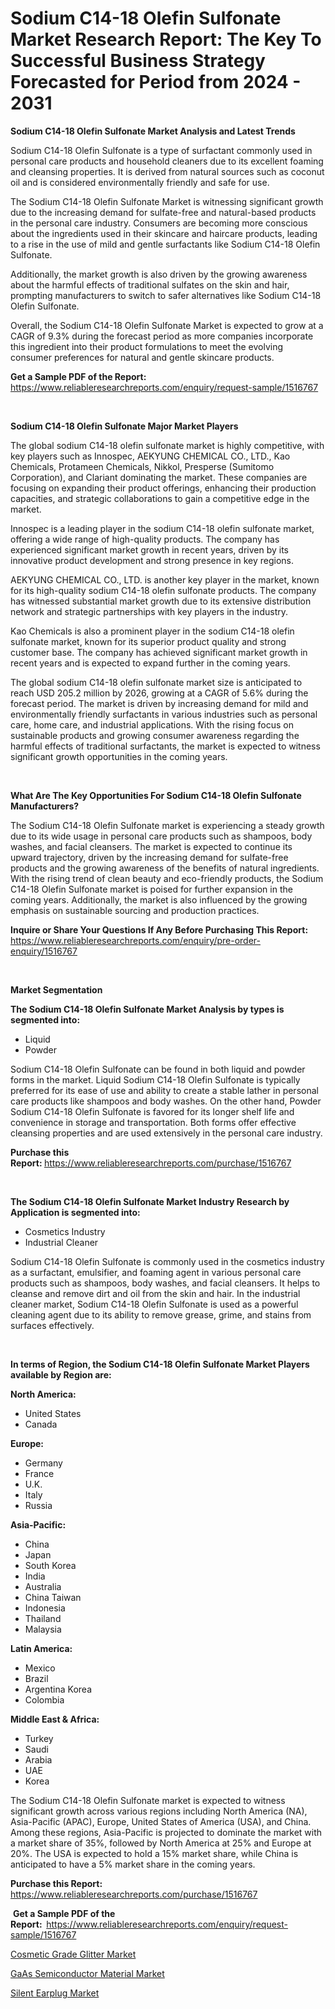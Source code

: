 <p><h1>Sodium C14-18 Olefin Sulfonate Market Research Report: The Key To Successful Business Strategy Forecasted for Period from 2024 - 2031</h1></p><p><strong>Sodium C14-18 Olefin Sulfonate Market Analysis and Latest Trends</strong></p>
<p><p>Sodium C14-18 Olefin Sulfonate is a type of surfactant commonly used in personal care products and household cleaners due to its excellent foaming and cleansing properties. It is derived from natural sources such as coconut oil and is considered environmentally friendly and safe for use.</p><p>The Sodium C14-18 Olefin Sulfonate Market is witnessing significant growth due to the increasing demand for sulfate-free and natural-based products in the personal care industry. Consumers are becoming more conscious about the ingredients used in their skincare and haircare products, leading to a rise in the use of mild and gentle surfactants like Sodium C14-18 Olefin Sulfonate.</p><p>Additionally, the market growth is also driven by the growing awareness about the harmful effects of traditional sulfates on the skin and hair, prompting manufacturers to switch to safer alternatives like Sodium C14-18 Olefin Sulfonate.</p><p>Overall, the Sodium C14-18 Olefin Sulfonate Market is expected to grow at a CAGR of 9.3% during the forecast period as more companies incorporate this ingredient into their product formulations to meet the evolving consumer preferences for natural and gentle skincare products.</p></p>
<p><strong>Get a Sample PDF of the Report:&nbsp;</strong> <a href="https://www.reliableresearchreports.com/enquiry/request-sample/1516767">https://www.reliableresearchreports.com/enquiry/request-sample/1516767</a></p>
<p>&nbsp;</p>
<p><strong>Sodium C14-18 Olefin Sulfonate Major Market Players</strong></p>
<p><p>The global sodium C14-18 olefin sulfonate market is highly competitive, with key players such as Innospec, AEKYUNG CHEMICAL CO., LTD., Kao Chemicals, Protameen Chemicals, Nikkol, Presperse (Sumitomo Corporation), and Clariant dominating the market. These companies are focusing on expanding their product offerings, enhancing their production capacities, and strategic collaborations to gain a competitive edge in the market.</p><p>Innospec is a leading player in the sodium C14-18 olefin sulfonate market, offering a wide range of high-quality products. The company has experienced significant market growth in recent years, driven by its innovative product development and strong presence in key regions.</p><p>AEKYUNG CHEMICAL CO., LTD. is another key player in the market, known for its high-quality sodium C14-18 olefin sulfonate products. The company has witnessed substantial market growth due to its extensive distribution network and strategic partnerships with key players in the industry.</p><p>Kao Chemicals is also a prominent player in the sodium C14-18 olefin sulfonate market, known for its superior product quality and strong customer base. The company has achieved significant market growth in recent years and is expected to expand further in the coming years.</p><p>The global sodium C14-18 olefin sulfonate market size is anticipated to reach USD 205.2 million by 2026, growing at a CAGR of 5.6% during the forecast period. The market is driven by increasing demand for mild and environmentally friendly surfactants in various industries such as personal care, home care, and industrial applications. With the rising focus on sustainable products and growing consumer awareness regarding the harmful effects of traditional surfactants, the market is expected to witness significant growth opportunities in the coming years.</p></p>
<p>&nbsp;</p>
<p><strong>What Are The Key Opportunities For Sodium C14-18 Olefin Sulfonate Manufacturers?</strong></p>
<p><p>The Sodium C14-18 Olefin Sulfonate market is experiencing a steady growth due to its wide usage in personal care products such as shampoos, body washes, and facial cleansers. The market is expected to continue its upward trajectory, driven by the increasing demand for sulfate-free products and the growing awareness of the benefits of natural ingredients. With the rising trend of clean beauty and eco-friendly products, the Sodium C14-18 Olefin Sulfonate market is poised for further expansion in the coming years. Additionally, the market is also influenced by the growing emphasis on sustainable sourcing and production practices.</p></p>
<p><strong>Inquire or Share Your Questions If Any Before Purchasing This Report:</strong> <a href="https://www.reliableresearchreports.com/enquiry/pre-order-enquiry/1516767">https://www.reliableresearchreports.com/enquiry/pre-order-enquiry/1516767</a></p>
<p>&nbsp;</p>
<p><strong>Market Segmentation</strong></p>
<p><strong>The Sodium C14-18 Olefin Sulfonate Market Analysis by types is segmented into:</strong></p>
<p><ul><li>Liquid</li><li>Powder</li></ul></p>
<p><p>Sodium C14-18 Olefin Sulfonate can be found in both liquid and powder forms in the market. Liquid Sodium C14-18 Olefin Sulfonate is typically preferred for its ease of use and ability to create a stable lather in personal care products like shampoos and body washes. On the other hand, Powder Sodium C14-18 Olefin Sulfonate is favored for its longer shelf life and convenience in storage and transportation. Both forms offer effective cleansing properties and are used extensively in the personal care industry.</p></p>
<p><strong>Purchase this Report:&nbsp;</strong><a href="https://www.reliableresearchreports.com/purchase/1516767">https://www.reliableresearchreports.com/purchase/1516767</a></p>
<p>&nbsp;</p>
<p><strong>The Sodium C14-18 Olefin Sulfonate Market Industry Research by Application is segmented into:</strong></p>
<p><ul><li>Cosmetics Industry</li><li>Industrial Cleaner</li></ul></p>
<p><p>Sodium C14-18 Olefin Sulfonate is commonly used in the cosmetics industry as a surfactant, emulsifier, and foaming agent in various personal care products such as shampoos, body washes, and facial cleansers. It helps to cleanse and remove dirt and oil from the skin and hair. In the industrial cleaner market, Sodium C14-18 Olefin Sulfonate is used as a powerful cleaning agent due to its ability to remove grease, grime, and stains from surfaces effectively.</p></p>
<p>&nbsp;</p>
<p><strong>In terms of Region, the Sodium C14-18 Olefin Sulfonate Market Players available by Region are:</strong></p>
<p>
    <p> <strong> North America: </strong>
        <ul>
            <li>United States</li>
            <li>Canada</li>
        </ul>
        </p> 
    <p> <strong> Europe: </strong>
        <ul>
            <li>Germany</li>
            <li>France</li>
            <li>U.K.</li>
            <li>Italy</li>
            <li>Russia</li>
        </ul>
        </p> 
    <p> <strong> Asia-Pacific: </strong>
        <ul>
            <li>China</li>
            <li>Japan</li>
            <li>South Korea</li>
            <li>India</li>
            <li>Australia</li>
            <li>China Taiwan</li>
            <li>Indonesia</li>
            <li>Thailand</li>
            <li>Malaysia</li>
        </ul>
        </p> 
    <p> <strong> Latin America: </strong>
        <ul>
            <li>Mexico</li>
            <li>Brazil</li>
            <li>Argentina Korea</li>
            <li>Colombia</li>
        </ul>
        </p> 
    <p> <strong> Middle East & Africa: </strong>
        <ul>
            <li>Turkey</li>
            <li>Saudi</li>
            <li>Arabia</li>
            <li>UAE</li>
            <li>Korea</li>
        </ul>
    </p>
    </p>
<p><p>The Sodium C14-18 Olefin Sulfonate market is expected to witness significant growth across various regions including North America (NA), Asia-Pacific (APAC), Europe, United States of America (USA), and China. Among these regions, Asia-Pacific is projected to dominate the market with a market share of 35%, followed by North America at 25% and Europe at 20%. The USA is expected to hold a 15% market share, while China is anticipated to have a 5% market share in the coming years.</p></p>
<p><strong>Purchase this Report: </strong><a href="https://www.reliableresearchreports.com/purchase/1516767">https://www.reliableresearchreports.com/purchase/1516767</a></p>
<p>&nbsp;<strong>Get a Sample PDF of the Report:&nbsp;&nbsp;</strong><a href="https://www.reliableresearchreports.com/enquiry/request-sample/1516767">https://www.reliableresearchreports.com/enquiry/request-sample/1516767</a></p>
<p><strong></strong></p>
<p><p><a href="https://view.publitas.com/reportprime-1/cosmetic-grade-glitter-market-growth-market-trends-covid-19-impact-and-forecasts-for-period-from-2024-2031/">Cosmetic Grade Glitter Market</a></p><p><a href="https://view.publitas.com/reportprime-1/gaas-semiconductor-material-market-research-report-provides-critical-insights-that-can-help-shape-business-development-and-investment-strategies/">GaAs Semiconductor Material Market</a></p><p><a href="https://view.publitas.com/reportprime-1/insights-into-silent-earplug-market-size-analysing-market-share-trends-and-growth-from-2024-to-2031/">Silent Earplug Market</a></p></p>